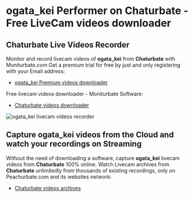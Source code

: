 # ogata_kei Performer on Chaturbate - Free LiveCam videos downloader

## Chaturbate Live Videos Recorder

Monitor and record livecam videos of **ogata_kei** from **Chaturbate** with Moniturbate.com
Get a premium trial for free by just and only registering with your Email address:
* [ogata_kei Premium videos downloader](https://moniturbate.com/request-demo-licence-key.html)

Free livecam videos downloader - Moniturbate Software:
* [Chaturbate videos downloader](https://moniturbate.com/moniturbate-download-software.html)

![ogata_kei livecam videos recorder](https://peachurnet.com/templates/moniturbate-software.png)


## Capture ogata_kei videos from the Cloud and watch your recordings on Streaming

Without the need of downloading a software, capture **ogata_kei** livecam videos from **Chaturbate** 100% online.
Watch Livecam archives from **Chaturbate** unlimitedly from thousands of existing recordings, only on Peachurbate.com and its websites network:
* [Chaturbate videos archives](https://peachurnet.com/)